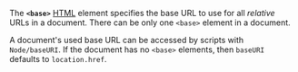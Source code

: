 The **`<base>`** [HTML](https://developer.mozilla.org/en-US/docs/Web/HTML) element specifies the base URL to use for all _relative_ URLs in a document. There can be only one `<base>` element in a document.

A document's used base URL can be accessed by scripts with `Node/baseURI`. If the document has no `<base>` elements, then `baseURI` defaults to `location.href`.

